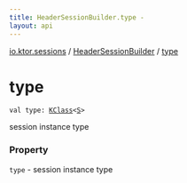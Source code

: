```yaml
---
title: HeaderSessionBuilder.type - 
layout: api
---
```


<div class='api-docs-breadcrumbs'><a href="../index.html">io.ktor.sessions</a> / <a href="index.html">HeaderSessionBuilder</a> / <a href="./type.html">type</a></div>

# type

<div class="signature"><code><span class="keyword">val </span><span class="identifier">type</span><span class="symbol">: </span><a href="https://kotlinlang.org/api/latest/jvm/stdlib/kotlin.reflect/-k-class/index.html"><span class="identifier">KClass</span></a><span class="symbol">&lt;</span><a href="index.html#S"><span class="identifier">S</span></a><span class="symbol">&gt;</span></code></div>

session instance type

### Property

<code>type</code> - session instance type